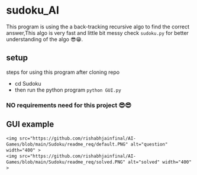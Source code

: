 # sudoku_AI
This program is using the a back-tracking recursive algo to find the correct answer,This algo is very fast and little bit  messy check `sudoku.py` for better understanding of the algo 😎😁. 

## setup
steps for using this program after cloning repo
  - cd Sudoku
  - then run the python program `python GUI.py`

### NO requirements need for this project 😎😎

## GUI example


<div class="image123">

    <img src="https://github.com/rishabhjainfinal/AI-Games/blob/main/Sudoku/readme_req/default.PNG" alt="question" width="400" >
    <img src="https://github.com/rishabhjainfinal/AI-Games/blob/main/Sudoku/readme_req/solved.PNG" alt="solved" width="400" >
</div>

